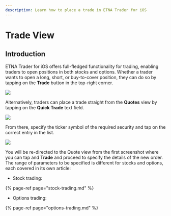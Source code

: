 ```yaml
---
description: Learn how to place a trade in ETNA Trader for iOS
---
```


# Trade View

## Introduction

ETNA Trader for iOS offers full-fledged functionality for trading, enabling traders to open positions in both stocks and options. Whether a trader wants to open a long, short, or buy-to-cover position, they can do so by tapping on the **Trade** button in the top-right corner.

![](../../../../.gitbook/assets/img_ff96693f5a2f-1_iphonexspacegrey_portrait%20%281%29.png)

Alternatively, traders can place a trade straight from the **Quotes** view by tapping on the **Quick Trade** text field.

![](../../../../.gitbook/assets/img_0058_iphonexspacegrey_portrait%20%281%29.png)

From there, specify the ticker symbol of the required security and tap on the correct entry in the list.

![](../../../../.gitbook/assets/img_0059_iphonexspacegrey_portrait%20%281%29.png)

You will be re-directed to the Quote view from the first screenshot where you can tap and **Trade** and proceed to specify the details of the new order. The range of parameters to be specified is different for stocks and options, each covered in its own article:

* Stock trading:

{% page-ref page="stock-trading.md" %}

* Options trading:

{% page-ref page="options-trading.md" %}


